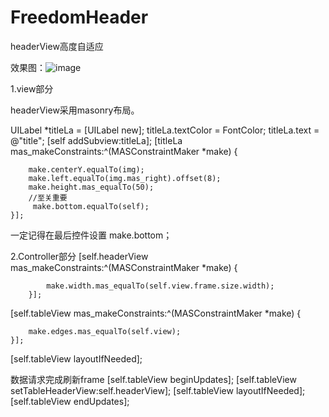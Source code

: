 # FreedomHeader
headerView高度自适应

效果图：![image](https://github.com/1192484280/FreedomHeader/blob/master/QQ20180606-172433-HD.gif)

1.view部分

headerView采用masonry布局。

UILabel *titleLa = [UILabel new];
    titleLa.textColor = FontColor;
    titleLa.text = @"title";
    [self addSubview:titleLa];
    [titleLa mas_makeConstraints:^(MASConstraintMaker *make) {
        
        make.centerY.equalTo(img);
        make.left.equalTo(img.mas_right).offset(8);
        make.height.mas_equalTo(50);
        //至关重要
         make.bottom.equalTo(self);
    }];

一定记得在最后控件设置 make.bottom；

2.Controller部分
[self.headerView mas_makeConstraints:^(MASConstraintMaker *make) {
           
            make.width.mas_equalTo(self.view.frame.size.width);
        }];

[self.tableView mas_makeConstraints:^(MASConstraintMaker *make) {
        
        make.edges.mas_equalTo(self.view);
    }];
    
[self.tableView layoutIfNeeded];


数据请求完成刷新frame
[self.tableView beginUpdates];
[self.tableView setTableHeaderView:self.headerView];
[self.tableView layoutIfNeeded];
[self.tableView endUpdates];
